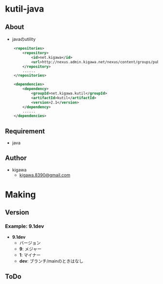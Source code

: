 # kutil-java

## About

* javaのutility

```pom.xml
    <repositories>
        <repository>
            <id>net.kigawa</id>
            <url>http://nexus.admin.kigawa.net/nexus/content/groups/public</url>
        </repository>
        ......
    </repositories>
```
```pom.xml
    <dependencies>
        <dependency>
            <groupId>net.kigawa.kutil</groupId>
            <artifactId>kutil</artifactId>
            <version>2.1</version>
        </dependency>
        ......
    </dependencies>
```

## Requirement

* java

## Author

* kigawa
    * kigawa.8390@gmail.com

# Making

## Version

### Example: 9.1dev

* **9.1dev**
    * バージョン
    * **9**: メジャー
    * **1**: マイナー
    * **dev**: ブランチ/mainのときはなし

## ToDo

